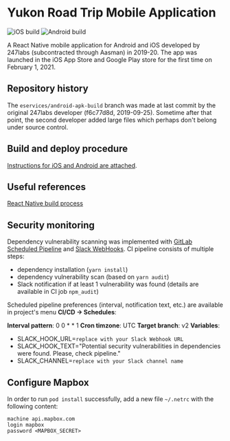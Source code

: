 # Yukon Road Trip Mobile Application

![iOS build](https://github.com/ytgov/sights-and-sites-app/actions/workflows/build-ios.yml/badge.svg)
![Android build](https://github.com/ytgov/sights-and-sites-app/actions/workflows/build-android.yml/badge.svg)

A React Native mobile application for Android and iOS developed by 247labs (subcontracted through Aasman) in 2019-20.
The app was launched in the iOS App Store and Google Play store for the first time on February 1, 2021.


## Repository history

The `eservices/android-apk-build` branch was made at last commit by the original 247labs developer (f6c77d8d, 2019-09-25).
Sometime after that point, the second developer added large files which perhaps don't belong under source control.


## Build and deploy procedure

[Instructions for iOS and Android are attached](build-and-deploy-yukon-road-trip-mobile-app.md).

## Useful references

[React Native build process](https://reactnative.dev/docs/signed-apk-android)

## Security monitoring

Dependency vulnerability scanning was implemented with [GitLab Scheduled Pipeline](https://docs.gitlab.com/ee/ci/pipelines/schedules.html) and [Slack WebHooks](https://api.slack.com/messaging/webhooks). CI pipeline consists of multiple steps:
- dependency installation (`yarn install`)
- dependency vulnerability scan (based on `yarn audit`)
- Slack notification if at least 1 vulnerability was found (details are available in CI job `npm_audit`)

Scheduled pipeline preferences (interval, notification text, etc.) are available in project's menu **CI/CD -> Schedules**:

**Interval pattern**: 0 0 * * 1
**Cron timzone**: UTC
**Target branch**: v2
**Variables**:
- SLACK_HOOK_URL=`replace with your Slack Webhook URL`
- SLACK_HOOK_TEXT="Potential security vulnerabilities in dependencies were found. Please, check pipeline."
- SLACK_CHANNEL=`replace with your Slack channel name`

## Configure Mapbox

In order to run `pod install` successfully, add a new file `~/.netrc` with the following content: 

```
machine api.mapbox.com
login mapbox
password <MAPBOX_SECRET>
```
